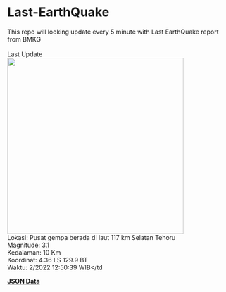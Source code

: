 # Last-EarthQuake
This repo will looking update every 5 minute with Last EarthQuake report from BMKG
<br>
<br>
Last Update
<br>
<img src="https://ews.bmkg.go.id/TEWS/data/20221213125039.mmi.jpg" width="400"/>
<br>
Lokasi: Pusat gempa berada di laut 117 km Selatan Tehoru <br>
Magnitude: 3.1 <br>
Kedalaman: 10 Km <br>
Koordinat: 4.36 LS 129.9 BT <br>
Waktu: 2/2022 12:50:39 WIB</td <br>

<a href="./data/data.json">**JSON Data**</a>
